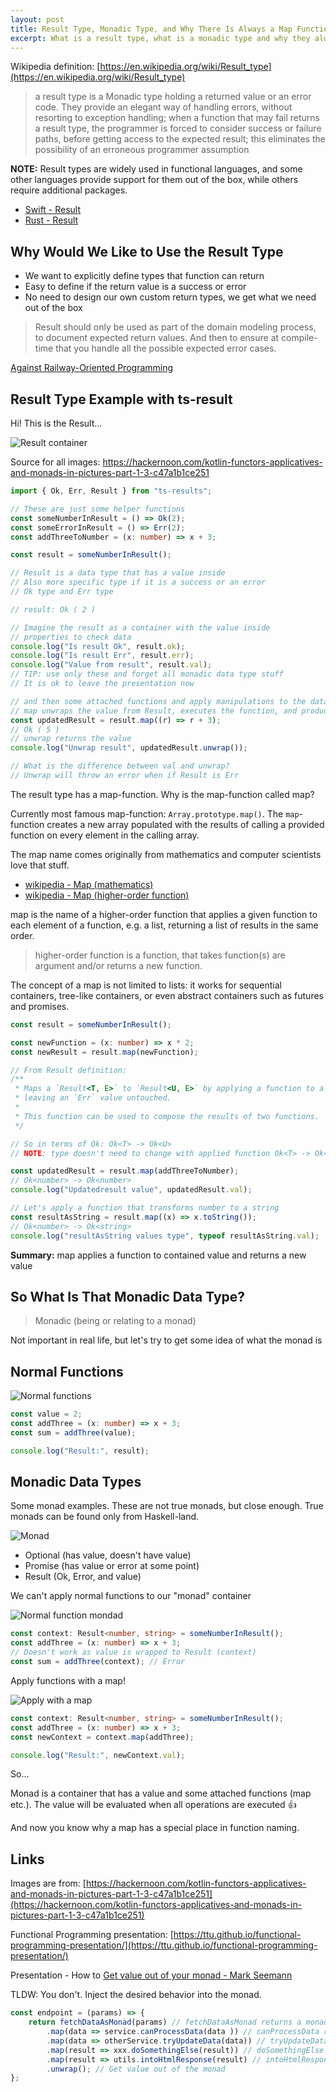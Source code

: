 ```yaml
---
layout: post
title: Result Type, Monadic Type, and Why There Is Always a Map Function
excerpt: What is a result type, what is a monadic type and why they always have a map-function.
---
```


Wikipedia definition: [https://en.wikipedia.org/wiki/Result_type](https://en.wikipedia.org/wiki/Result_type)

> a result type is a Monadic type holding a returned value or an error code. They provide an elegant way of handling errors, without resorting to exception handling; when a function that may fail returns a result type, the programmer is forced to consider success or failure paths, before getting access to the expected result; this eliminates the possibility of an erroneous programmer assumption

**NOTE:** Result types are widely used in functional languages, and some other languages provide support for them out of the box, while others require additional packages.
- [Swift - Result](https://developer.apple.com/documentation/swift/result)
- [Rust - Result](https://doc.rust-lang.org/std/result/)

## Why Would We Like to Use the Result Type

- We want to explicitly define types that function can return
- Easy to define if the return value is a success or error
- No need to design our own custom return types, we get what we need out of the box

> Result should only be used as part of the domain modeling process, to document expected return values. And then to ensure at compile-time that you handle all the possible expected error cases.

[Against Railway-Oriented Programming](https://fsharpforfunandprofit.com/posts/against-railway-oriented-programming/)

## Result Type Example with ts-result

Hi! This is the Result...

![Result container](/images/posts/result-type/result_type_1.png)

Source for all images: https://hackernoon.com/kotlin-functors-applicatives-and-monads-in-pictures-part-1-3-c47a1b1ce251

```ts
import { Ok, Err, Result } from "ts-results";

// These are just some helper functions
const someNumberInResult = () => Ok(2);
const someErrorInResult = () => Err(2);
const addThreeToNumber = (x: number) => x + 3;

const result = someNumberInResult();

// Result is a data type that has a value inside
// Also more specific type if it is a success or an error
// Ok type and Err type

// result: Ok ( 2 )

// Imagine the result as a container with the value inside
// properties to check data
console.log("Is result Ok", result.ok);
console.log("Is result Err", result.err);
console.log("Value from result", result.val);
// TIP: use only these and forget all monadic data type stuff
// It is ok to leave the presentation now

// and then some attached functions and apply manipulations to the data
// map unwraps the value from Result, executes the function, and produces a new Result
const updatedResult = result.map((r) => r + 3);
// Ok ( 5 )
// unwrap returns the value
console.log("Unwrap result", updatedResult.unwrap());

// What is the difference between val and unwrap?
// Unwrap will throw an error when if Result is Err
```

The result type has a map-function. Why is the map-function called map?

Currently most famous map-function: `Array.prototype.map()`. The `map`-function creates a new array populated with the results of calling a provided function on every element in the calling array.

The map name comes originally from mathematics and computer scientists love that stuff.

- [wikipedia - Map (mathematics)](https://en.wikipedia.org/wiki/Map_(mathematics))
- [wikipedia - Map (higher-order function)](https://en.wikipedia.org/wiki/Map_(higher-order_function))

map is the name of a higher-order function that applies a given function to each element of a function, e.g. a list, returning a list of results in the same order.

> higher-order function is a function, that takes function(s) are argument and/or returns a new function.

The concept of a map is not limited to lists: it works for sequential containers, tree-like containers, or even abstract containers such as futures and promises.

```ts
const result = someNumberInResult();

const newFunction = (x: number) => x * 2;
const newResult = result.map(newFunction);

// From Result definition:
/**
 * Maps a `Result<T, E>` to `Result<U, E>` by applying a function to a contained `Ok` value,
 * leaving an `Err` value untouched.
 *
 * This function can be used to compose the results of two functions.
 */

// So in terms of Ok: Ok<T> -> Ok<U>
// NOTE: type doesn't need to change with applied function Ok<T> -> Ok<T>

const updatedResult = result.map(addThreeToNumber);
// Ok<number> -> Ok<number>
console.log("Updatedresult value", updatedResult.val);

// Let's apply a function that transforms number to a string
const resultAsString = result.map((x) => x.toString());
// Ok<number> -> Ok<string>
console.log("resultAsString values type", typeof resultAsString.val);
```
__Summary:__ map applies a function to contained value and returns a new value

## So What Is That Monadic Data Type?

> Monadic (being or relating to a monad)

Not important in real life, but let's try to get some idea of what the monad is

## Normal Functions

![Normal functions](/images/posts/result-type/result_type_2.png)

```ts
const value = 2;
const addThree = (x: number) => x + 3;
const sum = addThree(value);

console.log("Result:", result);
```

## Monadic Data Types

Some monad examples. These are not true monads, but close enough. True monads can be found only from Haskell-land.

![Monad](/images/posts/result-type/result_type_3.png)

- Optional (has value, doesn't have value)
- Promise (has value or error at some point)
- Result (Ok, Error, and value)

We can't apply normal functions to our "monad" container

![Normal function mondad](/images/posts/result-type/result_type_4.png)

```ts
const context: Result<number, string> = someNumberInResult();
const addThree = (x: number) => x + 3;
// Doesn't work as value is wrapped to Result (context)
const sum = addThree(context); // Error
```

Apply functions with a map!

![Apply with a map](/images/posts/result-type/result_type_5.png)

```ts
const context: Result<number, string> = someNumberInResult();
const addThree = (x: number) => x + 3;
const newContext = context.map(addThree);

console.log("Result:", newContext.val);
```

So...

Monad is a container that has a value and some attached functions (map etc.). The value will be evaluated when all operations are executed 👍

And now you know why a map has a special place in function naming.

## Links

Images are from: [https://hackernoon.com/kotlin-functors-applicatives-and-monads-in-pictures-part-1-3-c47a1b1ce251](https://hackernoon.com/kotlin-functors-applicatives-and-monads-in-pictures-part-1-3-c47a1b1ce251)

Functional Programming presentation: [https://ttu.github.io/functional-programming-presentation/](https://ttu.github.io/functional-programming-presentation/)

Presentation - How to [Get value out of your monad - Mark Seemann](https://www.youtube.com/watch?v=F9bznonKc64)

TLDW: You don't. Inject the desired behavior into the monad.

```js
const endpoint = (params) => {
	return fetchDataAsMonad(params) // fetchDataAsMonad returns a monad
		.map(data => service.canProcessData(data )) // canProcessData returns a monad
		.map(data => otherService.tryUpdateData(data)) // tryUpdateData returns a monad
		.map(result => xxx.doSomethingElse(result)) // doSomethingElse returns a monad
		.map(result => utils.intoHtmlResponse(result) // intoHtmlResponse returns a monad
		.unwrap(); // Get value out of the monad
};
```
